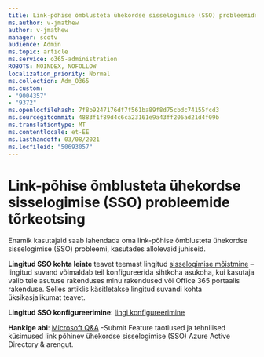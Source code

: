 ```yaml
---
title: Link-põhise õmblusteta ühekordse sisselogimise (SSO) probleemide tõrkeotsing
ms.author: v-jmathew
author: v-jmathew
manager: scotv
audience: Admin
ms.topic: article
ms.service: o365-administration
ROBOTS: NOINDEX, NOFOLLOW
localization_priority: Normal
ms.collection: Adm_O365
ms.custom:
- "9004357"
- "9372"
ms.openlocfilehash: 7f8b9247176df7f561ba89f8d75cbdc74155fcd3
ms.sourcegitcommit: 4883f1f89d4c6ca23161e9a43ff206ad21d4f09b
ms.translationtype: MT
ms.contentlocale: et-EE
ms.lasthandoff: 03/08/2021
ms.locfileid: "50693057"
---
```

# <a name="troubleshoot-link-based-seamless-single-sign-on-sso-issues"></a>Link-põhise õmblusteta ühekordse sisselogimise (SSO) probleemide tõrkeotsing

Enamik kasutajaid saab lahendada oma link-põhise õmblusteta ühekordse sisselogimise (SSO) probleemi, kasutades allolevaid juhiseid.

**Lingitud SSO kohta leiate** teavet teemast lingitud [sisselogimise mõistmine](https://docs.microsoft.com/azure/active-directory/manage-apps/configure-linked-sign-on) – lingitud suvand võimaldab teil konfigureerida sihtkoha asukoha, kui kasutaja valib teie asutuse rakenduses minu rakendused või Office 365 portaalis rakenduse. Selles artiklis käsitletakse lingitud suvandi kohta üksikasjalikumat teavet.

**Lingitud SSO konfigureerimine**: [lingi konfigureerimine](https://docs.microsoft.com/azure/active-directory/manage-apps/configure-linked-sign-on#configure-link)

**Hankige abi**: [Microsoft Q&A](https://docs.microsoft.com/answers/topics/azure-ad-single-sign-on.html) -Submit Feature taotlused ja tehnilised küsimused link põhinev ühekordse sisselogimise (SSO) Azure Active Directory & arengut.
